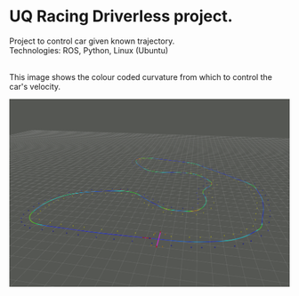 # UQ Racing Driverless project.

Project to control car given known trajectory. <br/>
Technologies: ROS, Python, Linux (Ubuntu)

<br/>
This image shows the colour coded curvature from which to control the car's velocity.

![Trajectory with curvature](https://github.com/harry-nguyen-1234/UQ-Racing-Driverless-Control-project/blob/master/curvature%20map.png)
